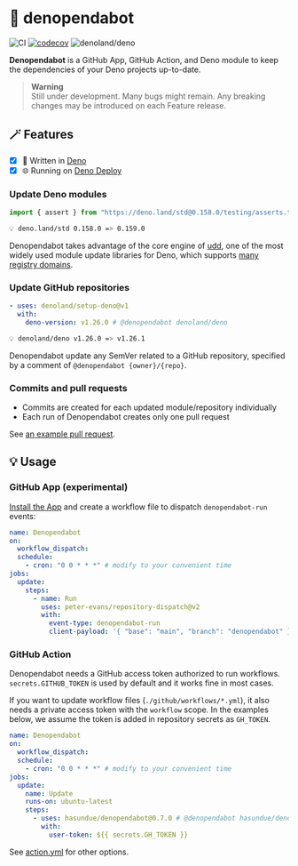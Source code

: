 # :robot: denopendabot

<!-- deno-fmt-ignore-start -->

![CI](https://github.com/hasundue/denopendabot/actions/workflows/ci.yml/badge.svg)
[![codecov](https://codecov.io/gh/hasundue/denopendabot/branch/main/graph/badge.svg)](https://codecov.io/gh/hasundue/denopendabot)
![denoland/deno](https://img.shields.io/badge/Deno-v1.26.1-informational?logo=deno) <!-- @denopendabot denoland/deno -->

<!-- deno-fmt-ignore-end -->

**Denopendabot** is a GitHub App, GitHub Action, and Deno module to keep the dependencies of your Deno projects up-to-date.

> **Warning**\
> Still under development. Many bugs might remain. Any breaking changes may be
> introduced on each Feature release.

## :magic_wand: Features

- [x] :t-rex: Written in [Deno](https://deno.land)
- [x] :globe_with_meridians: Running on [Deno Deploy](https://deno.com/deploy)

### Update Deno modules

<!-- denopendabot-ignore-start -->

```typescript
import { assert } from "https://deno.land/std@0.158.0/testing/asserts.ts";
```

```sh
💡 deno.land/std 0.158.0 => 0.159.0
```

Denopendabot takes advantage of the core engine of
[udd](https://github.com/hayd/deno-udd), one of the most widely used module
update libraries for Deno, which supports
[many registry domains](https://github.com/hayd/deno-udd#supported-domains).

### Update GitHub repositories

```yaml
- uses: denoland/setup-deno@v1
  with:
    deno-version: v1.26.0 # @denopendabot denoland/deno
```

```sh
💡 denoland/deno v1.26.0 => v1.26.1
```

<!-- denopendabot-ignore-end -->

Denopendabot update any SemVer related to a GitHub repository, specified by a
comment of `@denopendabot {owner}/{repo}`.

### Commits and pull requests

- Commits are created for each updated module/repository individually
- Each run of Denopendabot creates only one pull request

See
[an example pull request](https://github.com/hasundue/denomantic-release/pull/4/commits).

## :bulb: Usage

### GitHub App (experimental)

[Install the App](https://github.com/apps/denopendabot) and create a workflow
file to dispatch `denopendabot-run` events:

```yaml
name: Denopendabot
on:
  workflow_dispatch:
  schedule:
    - cron: "0 0 * * *" # modify to your convenient time
jobs:
  update:
    steps:
      - name: Run
        uses: peter-evans/repository-dispatch@v2
        with:
          event-type: denopendabot-run
          client-payload: '{ "base": "main", "branch": "denopendabot" }' # optional
```

### GitHub Action

Denopendabot needs a GitHub access token authorized to run workflows.
`secrets.GITHUB_TOKEN` is used by default and it works fine in most cases.

If you want to update workflow files (`./github/workflows/*.yml`), it also needs
a private access token with the `workflow` scope. In the examples below, we
assume the token is added in repository secrets as `GH_TOKEN`.

```yaml
name: Denopendabot
on:
  workflow_dispatch:
  schedule:
    - cron: "0 0 * * *" # modify to your convenient time
jobs:
  update:
    name: Update
    runs-on: ubuntu-latest
    steps:
      - uses: hasundue/denopendabot@0.7.0 # @denopendabot hasundue/denopendabot
        with:
          user-token: ${{ secrets.GH_TOKEN }}
```

See [action.yml](./action.yml) for other options.
